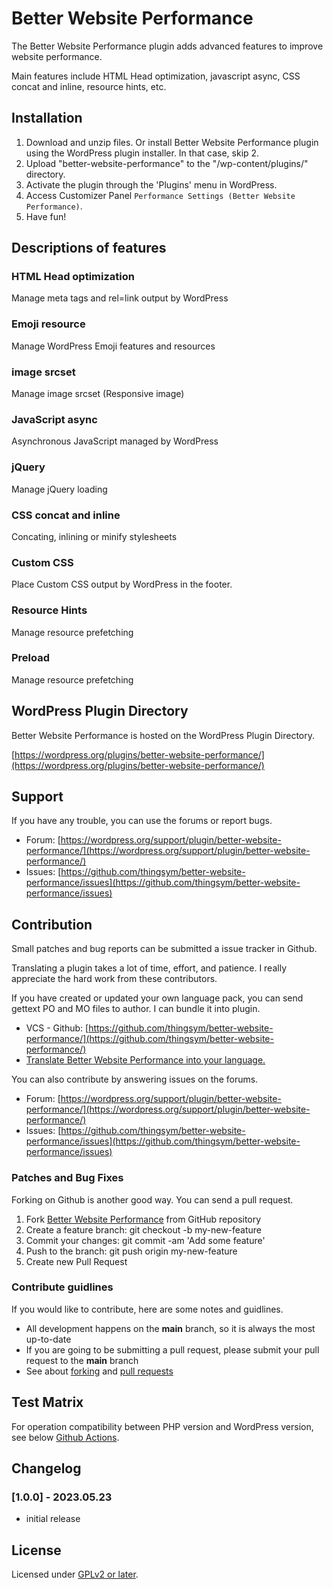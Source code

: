 # Better Website Performance

The Better Website Performance plugin adds advanced features to improve website performance.

Main features include HTML Head optimization, javascript async, CSS concat and inline, resource hints, etc.

## Installation

1. Download and unzip files. Or install Better Website Performance plugin using the WordPress plugin installer. In that case, skip 2.
2. Upload "better-website-performance" to the "/wp-content/plugins/" directory.
3. Activate the plugin through the 'Plugins' menu in WordPress.
4. Access Customizer Panel `Performance Settings (Better Website Performance)`.
5. Have fun!

## Descriptions of features

### HTML Head optimization

Manage meta tags and rel=link output by WordPress

### Emoji resource

Manage WordPress Emoji features and resources

### image srcset

Manage image srcset (Responsive image)

### JavaScript async

Asynchronous JavaScript managed by WordPress

### jQuery

Manage jQuery loading

### CSS concat and inline

Concating, inlining or minify stylesheets

### Custom CSS

Place Custom CSS output by WordPress in the footer.

### Resource Hints

Manage resource prefetching

### Preload

Manage resource prefetching

## WordPress Plugin Directory

Better Website Performance is hosted on the WordPress Plugin Directory.

[https://wordpress.org/plugins/better-website-performance/](https://wordpress.org/plugins/better-website-performance/)

## Support

If you have any trouble, you can use the forums or report bugs.

* Forum: [https://wordpress.org/support/plugin/better-website-performance/](https://wordpress.org/support/plugin/better-website-performance/)
* Issues: [https://github.com/thingsym/better-website-performance/issues](https://github.com/thingsym/better-website-performance/issues)

## Contribution

Small patches and bug reports can be submitted a issue tracker in Github.

Translating a plugin takes a lot of time, effort, and patience. I really appreciate the hard work from these contributors.

If you have created or updated your own language pack, you can send gettext PO and MO files to author. I can bundle it into plugin.

* VCS - Github: [https://github.com/thingsym/better-website-performance/](https://github.com/thingsym/better-website-performance/)
* [Translate Better Website Performance into your language.](https://translate.wordpress.org/projects/wp-plugins/better-website-performance)

You can also contribute by answering issues on the forums.

* Forum: [https://wordpress.org/support/plugin/better-website-performance/](https://wordpress.org/support/plugin/better-website-performance/)
* Issues: [https://github.com/thingsym/better-website-performance/issues](https://github.com/thingsym/better-website-performance/issues)

### Patches and Bug Fixes

Forking on Github is another good way. You can send a pull request.

1. Fork [Better Website Performance](https://github.com/thingsym/better-website-performance) from GitHub repository
2. Create a feature branch: git checkout -b my-new-feature
3. Commit your changes: git commit -am 'Add some feature'
4. Push to the branch: git push origin my-new-feature
5. Create new Pull Request

### Contribute guidlines

If you would like to contribute, here are some notes and guidlines.

* All development happens on the **main** branch, so it is always the most up-to-date
* If you are going to be submitting a pull request, please submit your pull request to the **main** branch
* See about [forking](https://help.github.com/articles/fork-a-repo/) and [pull requests](https://help.github.com/articles/using-pull-requests/)

## Test Matrix

For operation compatibility between PHP version and WordPress version, see below [Github Actions](https://github.com/thingsym/better-website-performance/actions).

## Changelog

### [1.0.0] - 2023.05.23

* initial release

## License

Licensed under [GPLv2 or later](https://www.gnu.org/licenses/gpl-2.0.html).
